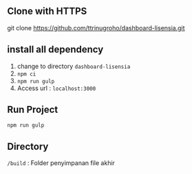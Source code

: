## Clone with HTTPS
git clone https://github.com/ttrinugroho/dashboard-lisensia.git
## install all dependency
1. change to directory  `dashboard-lisensia`
2. `npm ci`
3. `npm run gulp`
4. Access url : `localhost:3000`
## Run Project
`npm run gulp`

## Directory
`/build` : Folder penyimpanan file akhir

